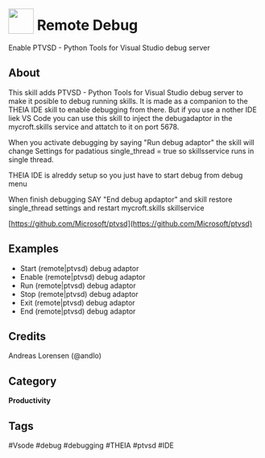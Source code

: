 # <img src="https://raw.githack.com/FortAwesome/Font-Awesome/master/svgs/solid/bug.svg" card_color="#990000" width="50" height="50" style="vertical-align:bottom"/> Remote Debug
Enable PTVSD - Python Tools for Visual Studio debug server

## About
This skill adds PTVSD - Python Tools for Visual Studio debug server to make it posible to 
debug running skills.
It is made as a companion to the THEIA IDE skill to enable debugging from there. But if you
use a nother IDE liek VS Code you can use this skill to inject the debugadaptor in the
mycroft.skills service and attatch to it on port 5678.

When you activate debugging by saying "Run debug adaptor" the skill will change Settings for 
padatious single_thread = true so skillsservice runs in single thread. 

THEIA IDE is alreddy setup so you just have to start debug from debug menu

When finish debugging SAY "End debug apdaptor" and skill restore single_thread settings and 
restart mycroft.skills skillservice

[https://github.com/Microsoft/ptvsd](https://github.com/Microsoft/ptvsd)


## Examples
* Start (remote|ptvsd) debug adaptor
* Enable (remote|ptvsd) debug adaptor
* Run (remote|ptvsd) debug adaptor
* Stop (remote|ptvsd) debug adaptor
* Exit (remote|ptvsd) debug adaptor
* End (remote|ptvsd) debug adaptor

## Credits
Andreas Lorensen (@andlo)

## Category
**Productivity**

## Tags
#Vsode
#debug
#debugging
#THEIA
#ptvsd
#IDE


